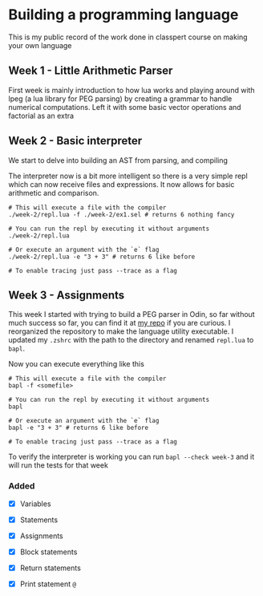 # Building a programming language

This is my public record of the work done in classpert course on making your own language

## Week 1 - Little Arithmetic Parser
First week is mainly introduction to how lua works and playing around with lpeg (a lua library for PEG parsing)
by creating a grammar to handle numerical computations. Left it with some basic vector operations and factorial as an extra

## Week 2 - Basic interpreter
We start to delve into building an AST from parsing, and compiling

The interpreter now is a bit more intelligent so there is a very simple repl which can now receive files and expressions.
It now allows for basic arithmetic and comparison.

```
# This will execute a file with the compiler
./week-2/repl.lua -f ./week-2/ex1.sel # returns 6 nothing fancy

# You can run the repl by executing it without arguments
./week-2/repl.lua

# Or execute an argument with the `e` flag
./week-2/repl.lua -e "3 + 3" # returns 6 like before

# To enable tracing just pass --trace as a flag
```

## Week 3 - Assignments
This week I started with trying to build a PEG parser in Odin, so far without much success so far, you 
can find it at [my repo](https://github.com/dvrd/pegasus) if you are curious. I reorganized the repository to 
make the language utility executable. I updated my `.zshrc` with the path to the directory and renamed `repl.lua` to `bapl`.

Now you can execute everything like this

```
# This will execute a file with the compiler
bapl -f <somefile>

# You can run the repl by executing it without arguments
bapl

# Or execute an argument with the `e` flag
bapl -e "3 + 3" # returns 6 like before

# To enable tracing just pass --trace as a flag
```

To verify the interpreter is working you can run `bapl --check week-3` and it will run the tests for that week

### Added

- [x] Variables
- [x] Statements
- [x] Assignments
- [x] Block statements
- [x] Return statements
- [x] Print statement `@`


